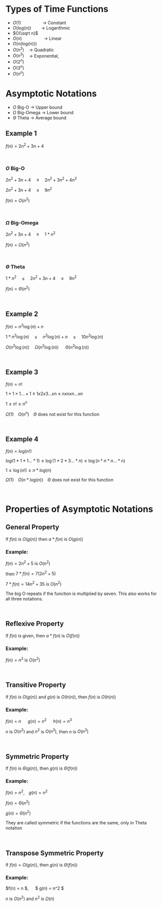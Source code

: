 # Types of Time Functions

- $O(1)$&emsp;&emsp;&emsp;&emsp;&emsp;-> Constant
- $O(log(n))$&emsp;&emsp; -> Logarithmic 
- $O(\sqrt n)$
- $O(n)$ &emsp;&emsp;&emsp;&emsp;&nbsp;&nbsp;&nbsp;-> Linear
- $O(n(log(n)))$
- $O(n^2)$ &nbsp;&nbsp;  -> Quadratic
- $O(n^3)$ &nbsp;&nbsp;  -> Exponential,
- $O(2^n)$
- $O(3^n)$
- $O(n^n)$

# Asymptotic Notations

- $O$ Big-O -> Upper bound
- $\Omega$ Big-Omega -> Lower bound
- $\Theta$ Theta -> Average bound

## Example 1

$f(n)=2n^2+3n+4$

<br>

### $O$ Big-O 

$2n^2+3n+4$&emsp;
$\leq$&emsp;
$2n^2+3n^2+4n^2$

$2n^2+3n+4$&emsp;
$\leq$&emsp;
$9n^2$

$f(n)=O(n^2)$

<br>

### $\Omega$ Big-Omega

$2n^2+3n+4$&emsp;
$\geq$&emsp;
$1*n^2$

$f(n)=\Omega(n^2)$

<br>

### $\Theta$ Theta

$1*n^2$&emsp;
$\leq$&emsp;
$2n^2+3n+4$&emsp;
$\leq$&emsp;
$9n^2$

$f(n)=\Theta(n^2)$

<br>

## Example 2

$f(n)=n^2\log(n)+n$

$1*n^2\log(n)$&emsp;
$\leq$&emsp;
$n^2\log(n)+n$&emsp;
$\leq$&emsp;
$10n^2\log(n)$

$O(n^2\log(n))$&emsp;
$\Omega(n^2\log(n))$ &emsp;
$\Theta(n^2\log(n))$

<br>

## Example 3

$f(n)=n!$

$1\times 1\times 1...\times 1$
$\leq$ 
$1x2x3...xn$
$\leq$
$nxnxn...xn$

$1\leq n!\leq n^n$

$\Omega(1)$&emsp;$O(n^n)$&emsp;$\Theta$ does not exist for this function

<br>

## Example 4

$f(n)=log(n!)$

$log(1*1*1... *1)\leq\log(1*2*3... *n)\leq\log(n*n*n... *n)$

$1\leq\log(n!)\leq n*log(n)$

$\Omega(1)$&emsp;$O(n*log(n))$&emsp;$\Theta$ does not exist for this function

<br>

# Properties of Asymptotic Notations

## General Property

If $f(n)$ is $O(g(n))$ then $a*f(n)$ is $O(g(n))$ 

### Example:

$f(n)=2n^2+5$ is $O(n^2)$

then $7*f(n)=7(2n^2+5)$

$7*f(n)=14n^2+35$ is $O(n^2)$

The big O repeats if the function is multiplied by seven. This also works for all three notations.

<br>

## Reflexive Property

If $f(n)$ is given, then $a*f(n)$ is $O(f(n))$ 

### Example:

$f(n)=n^2$ is $O(n^2)$

<br>

## Transitive Property

If $f(n)$ is $O(g(n))$ and $g(n)$ is $O(h(n))$, then $f(n)$ is $O(h(n))$

### Example:

$f(n)=n$ &emsp; $g(n)=n^2$ &emsp; $h(n)=n^3$

$n$ is $O(n^2)$ and $n^2$ is $O(n^3)$, then $n$ is $O(n^3)$

<br>

## Symmetric Property

If $f(n)$ is $\Theta(g(n))$, then $g(n)$ is $\Theta(f(n))$ 

### Example:

$f(n)=n^2$,&emsp;$g(n)=n^2$ 

$f(n)=\Theta(n^2)$

$g(n)=\Theta(n^2)$

They are called symmetric if the functions are the same, only in Theta notation

<br>

## Transpose Symmetric Property

If $f(n)=O(g(n))$, then $g(n)$ is $\Theta(f(n))$

### Example:

$f(n) = n $, &emsp; $ g(n) = n^2 $

$n$ is $O(n^2)$ and $n^2$ is $\Omega(n)$
